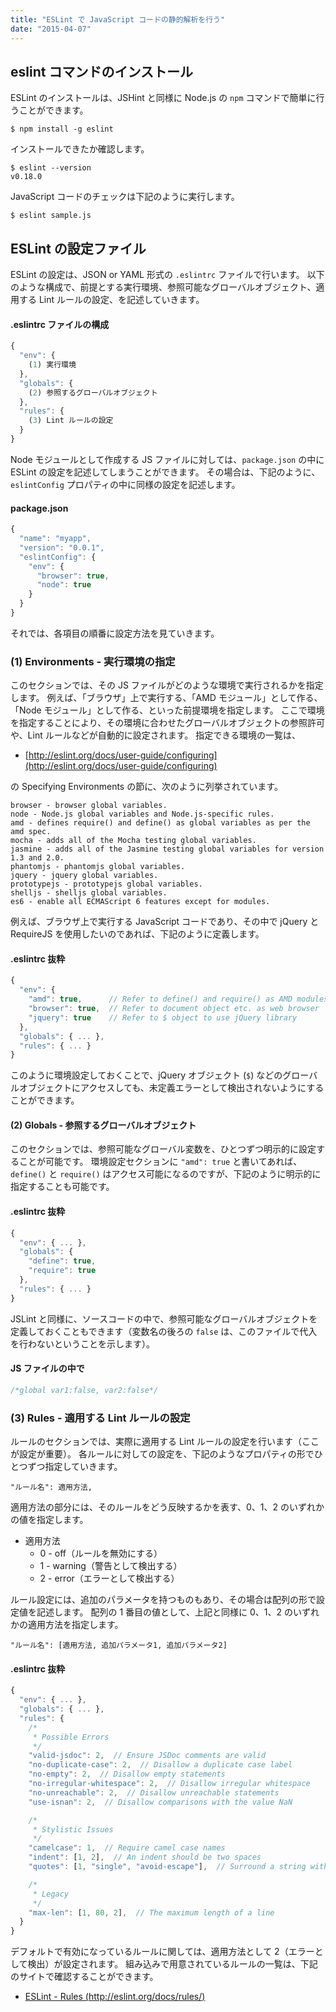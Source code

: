 ```yaml
---
title: "ESLint で JavaScript コードの静的解析を行う"
date: "2015-04-07"
---
```


eslint コマンドのインストール
----

ESLint のインストールは、JSHint と同様に Node.js の `npm` コマンドで簡単に行うことができます。

~~~
$ npm install -g eslint
~~~

インストールできたか確認します。

~~~
$ eslint --version
v0.18.0
~~~

JavaScript コードのチェックは下記のように実行します。

~~~
$ eslint sample.js
~~~

ESLint の設定ファイル
----

ESLint の設定は、JSON or YAML 形式の `.eslintrc` ファイルで行います。
以下のような構成で、前提とする実行環境、参照可能なグローバルオブジェクト、適用する Lint ルールの設定、を記述していきます。

#### .eslintrc ファイルの構成

~~~ js
{
  "env": {
    (1) 実行環境
  },
  "globals": {
    (2) 参照するグローバルオブジェクト
  },
  "rules": {
    (3) Lint ルールの設定
  }
}
~~~

Node モジュールとして作成する JS ファイルに対しては、`package.json` の中に ESLint の設定を記述してしまうことができます。
その場合は、下記のように、`eslintConfig` プロパティの中に同様の設定を記述します。

#### package.json

~~~ js
{
  "name": "myapp",
  "version": "0.0.1",
  "eslintConfig": {
    "env": {
      "browser": true,
      "node": true
    }
  }
}
~~~

それでは、各項目の順番に設定方法を見ていきます。

### (1) Environments - 実行環境の指定

このセクションでは、その JS ファイルがどのような環境で実行されるかを指定します。
例えば、「ブラウザ」上で実行する、「AMD モジュール」として作る、「Node モジュール」として作る、といった前提環境を指定します。
ここで環境を指定することにより、その環境に合わせたグローバルオブジェクトの参照許可や、Lint ルールなどが自動的に設定されます。
指定できる環境の一覧は、

- [http://eslint.org/docs/user-guide/configuring](http://eslint.org/docs/user-guide/configuring)

の Specifying Environments の節に、次のように列挙されています。

~~~
browser - browser global variables.
node - Node.js global variables and Node.js-specific rules.
amd - defines require() and define() as global variables as per the amd spec.
mocha - adds all of the Mocha testing global variables.
jasmine - adds all of the Jasmine testing global variables for version 1.3 and 2.0.
phantomjs - phantomjs global variables.
jquery - jquery global variables.
prototypejs - prototypejs global variables.
shelljs - shelljs global variables.
es6 - enable all ECMAScript 6 features except for modules.
~~~

例えば、ブラウザ上で実行する JavaScript コードであり、その中で jQuery と RequireJS を使用したいのであれば、下記のように定義します。

#### .eslintrc 抜粋

~~~ js
{
  "env": {
    "amd": true,      // Refer to define() and require() as AMD modules
    "browser": true,  // Refer to document object etc. as web browser
    "jquery": true    // Refer to $ object to use jQuery library
  },
  "globals": { ... },
  "rules": { ... }
}
~~~

このように環境設定しておくことで、jQuery オブジェクト (`$`) などのグローバルオブジェクトにアクセスしても、未定義エラーとして検出されないようにすることができます。

#### (2) Globals - 参照するグローバルオブジェクト

このセクションでは、参照可能なグローバル変数を、ひとつずつ明示的に設定することが可能です。
環境設定セクションに `"amd": true` と書いてあれば、`define()` と `require()` はアクセス可能になるのですが、下記のように明示的に指定することも可能です。

#### .eslintrc 抜粋

~~~ js
{
  "env": { ... },
  "globals": {
    "define": true,
    "require": true
  },
  "rules": { ... }
}
~~~

JSLint と同様に、ソースコードの中で、参照可能なグローバルオブジェクトを定義しておくこともできます（変数名の後ろの `false` は、このファイルで代入を行わないということを示します）。

#### JS ファイルの中で

~~~ js
/*global var1:false, var2:false*/
~~~


### (3) Rules - 適用する Lint ルールの設定

ルールのセクションでは、実際に適用する Lint ルールの設定を行います（ここが設定が重要）。
各ルールに対しての設定を、下記のようなプロパティの形でひとつずつ指定していきます。

~~~
"ルール名": 適用方法,
~~~

適用方法の部分には、そのルールをどう反映するかを表す、0、1、2 のいずれかの値を指定します。

- 適用方法
  - 0 - off（ルールを無効にする）
  - 1 - warning（警告として検出する）
  - 2 - error（エラーとして検出する）

ルール設定には、追加のパラメータを持つものもあり、その場合は配列の形で設定値を記述します。
配列の 1 番目の値として、上記と同様に 0、1、2 のいずれかの適用方法を指定します。

~~~
"ルール名": [適用方法, 追加パラメータ1, 追加パラメータ2]
~~~

#### .eslintrc 抜粋

~~~ js
{
  "env": { ... },
  "globals": { ... },
  "rules": {
    /*
     * Possible Errors
     */
    "valid-jsdoc": 2,  // Ensure JSDoc comments are valid
    "no-duplicate-case": 2,  // Disallow a duplicate case label
    "no-empty": 2,  // Disallow empty statements
    "no-irregular-whitespace": 2,  // Disallow irregular whitespace
    "no-unreachable": 2,  // Disallow unreachable statements
    "use-isnan": 2,  // Disallow comparisons with the value NaN

    /*
     * Stylistic Issues
     */
    "camelcase": 1,  // Require camel case names
    "indent": [1, 2],  // An indent should be two spaces
    "quotes": [1, "single", "avoid-escape"],  // Surround a string with single quotation

    /*
     * Legacy
     */
    "max-len": [1, 80, 2],  // The maximum length of a line
  }
}
~~~

デフォルトで有効になっているルールに関しては、適用方法として 2（エラーとして検出）が設定されます。
組み込みで用意されているルールの一覧は、下記のサイトで確認することができます。

- [ESLint - Rules (http://eslint.org/docs/rules/)](http://eslint.org/docs/rules/)

